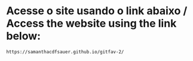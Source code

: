 # Acesse o site usando o link abaixo / Access the website using the link below:

```
https://samanthacdfsauer.github.io/gitfav-2/
```
